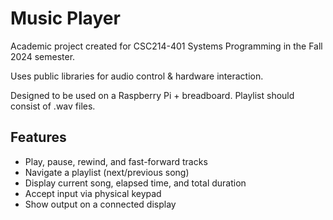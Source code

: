# Music Player
Academic project created for CSC214-401 Systems Programming in the Fall 2024 semester.

Uses public libraries for audio control & hardware interaction.

Designed to be used on a Raspberry Pi + breadboard. Playlist should consist of .wav files.

## Features
- Play, pause, rewind, and fast-forward tracks
- Navigate a playlist (next/previous song)
- Display current song, elapsed time, and total duration
- Accept input via physical keypad
- Show output on a connected display
